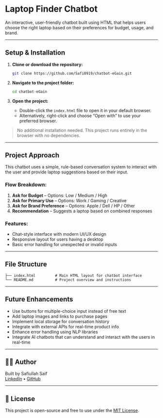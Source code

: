# Laptop Finder Chatbot

An interactive, user-friendly chatbot built using HTML that helps users choose the right laptop based on their preferences for budget, usage, and brand.

---

## Setup & Installation

1. **Clone or download the repository:**
   ```bash
   git clone https://github.com/Safi0919/chatbot-eGain.git
   ```

2. **Navigate to the project folder:**
   ```bash
   cd chatbot-eGain
   ```

3. **Open the project:**
   - Double-click the `index.html` file to open it in your default browser.
   - Alternatively, right-click and choose “Open with” to use your preferred browser.

> No additional installation needed. This project runs entirely in the browser with no dependencies.

---

## Project Approach

This chatbot uses a simple, rule-based conversation system to interact with the user and provide laptop suggestions based on their input.

### Flow Breakdown:

1. **Ask for Budget** – Options: Low / Medium / High  
2. **Ask for Primary Use** – Options: Work / Gaming / Creative  
3. **Ask for Brand Preference** – Options: Apple / Dell / HP / Other  
4. **Recommendation** – Suggests a laptop based on combined responses

### Features:
- Chat-style interface with modern UI/UX design
- Responsive layout for users having a desktop
- Basic error handling for unexpected or invalid inputs

---

## File Structure

```
├── index.html         # Main HTML layout for chatbot interface
└── README.md          # Project overview and instructions
```

---

## Future Enhancements

- Use buttons for multiple-choice input instead of free text
- Add laptop images and links to purchase pages
- Implement local storage for conversation history
- Integrate with external APIs for real-time product info
- Enhance error handling using NLP libraries
- Integrate AI chatbots that can understand and interact with the users in real-time

---

## 👨‍💻 Author

Built by Safiullah Saif  
[LinkedIn](https://www.linkedin.com/in/safiullahsaif/) • [GitHub](https://github.com/Safi0919)

---

## 📄 License

This project is open-source and free to use under the [MIT License](LICENSE).
